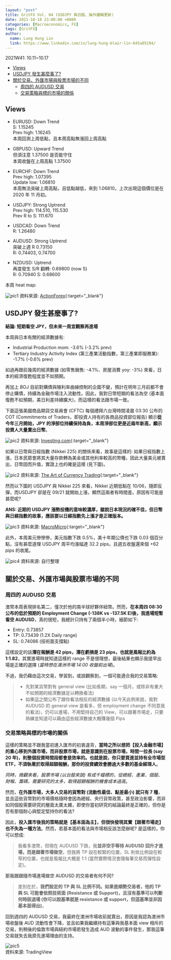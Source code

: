 ```yaml
---
layout: "post"
title: GritFX Vol. 04 (USDJPY 與日股、操作邏輯更新)
date: 2021-10-18 23:00:00 +0800
categories: [Macroeconomics, FX]
tags: [GritFX]
author:
  name: Lung Hung Lin
  link: https://www.linkedin.com/in/lung-hung-blair-lin-645a85194/
---
```

2021W41: 10.11~10.17
- [Views](#views)
- [USDJPY 發生甚麼事了?](#usdjpy-發生甚麼事了)
- [關於交易、外匯市場與股票市場的不同](#關於交易外匯市場與股票市場的不同)
  - [周四的 AUDUSD 交易](#周四的-audusd-交易)
  - [交易策略與標的市場的關係](#交易策略與標的市場的關係)
  
## Views
- EURUSD: Down Trend  
S: 1.15245  
Prev high: 1.16245    
本周回測上周低點，且本周高點無漲回上周高點   

- GBPUSD: Upward Trend  
但須注意 1.37500 是否能守住  
本周收盤在上周高點 1.37500  

- EURCHF: Down Trend  
Prev high: 1.07395  
Update low: 1.06810    
本周無法突破上周高點，且低點越低，來到 1.06810，上次出現這個價位是在 2020 年 11 月初。  

- USDJPY: Strong Uptrend  
Prev high: 114.510, 115.530  
Prev R to S: 111.670  

- USDCAD: Down Trend  
R: 1.26480    

- AUDUSD: Strong Uptrend  
突破上週 R 0.73150  
R: 0.74403, 0.74700  

- NZDUSD: Uptrend  
再度發生 S/R 翻轉: 0.69800 (now S)  
R: 0.70940 S: 0.68600  

本周 heat map:

![pic1](https://lh3.googleusercontent.com/pw/AM-JKLVdpLMx1BbrocQQheVYaEmZ2owCOwr_irpxTK43_gK4w9zccau3YYeNg_47LJDpDZFllC1npzcKA6kLHqgbbEYEshUNI_VsD0x6WqhLcDBphB2DpTVHVharanlJPJo3KbXf5ACSXxZPndzJpuTmFWYw=w1111-h388-no?authuser=0)
資料來源: [ActionForex](https://www.actionforex.com/markets/currency-heat-map/){:target="_blank"}

## USDJPY 發生甚麼事了?
**結論: 短期看空 JPY，但未來一周宜觀察再進場**

本周與日本有關的經濟數據有:  
- Industrial Production mom: -3.6% (-3.2% prev)
- Tertiary Industry Activity Index (第三產業活動指數，第三產業即服務業): -1.7% (-0.6% prev)

如過再跟前幾周的經濟數據 (如零售銷售: -4.1%、房屋消費 yoy: -3%) 來看，日本的經濟復甦程度並不如預期。

再加上 BOJ 目前對購債與殖利率曲線控制的企圖不變，預計在明年三月前都不會停止購債，持續為金融市場注入流動性。因此，我對日幣短期的看法為空 (基本面復甦不如預期，美日利差持續擴大)，而這樣的看法跟市場一致。

下面這張美國商品期貨交易員會 (CFTC) 每個禮拜六台灣時間凌晨 03:30 公布的 COT (Commitments of Traders，即投資人持有的各商品投資部位報告) 顯示**從今年三月開始，JPY 的淨部位持續保持為負，本周淨部位更是近兩年新高，顯示投資人大量賣出日幣**。

![pic2](https://lh3.googleusercontent.com/pw/AM-JKLWF53lcgFAAhXMrS3pQxpGmpC7fZBIg0SwynL2X-8YhOSj8TDNdjyO2SjyqJkDVUcW0JNIGaFfSKXojJm1let4yThHovLiDC1xuWPrzAaw9VX2sJnGSmFV-iwZZPb1DCgRW5c5B4P-T36GTcoK9rRd_=w693-h341-no?authuser=0)
資料來源: [Investing.com](https://www.investing.com/economic-calendar/cftc-jpy-speculative-positions-1614){:target="_blank"}

如果以日幣與日經指數 (Nikkei 225) 的關係來看，故事是這樣的: 如果日經指數上漲，日本民眾會將其大量存款轉為美金或其他利率較高的幣種，因此大量美元被賣出，日幣因而升值，實證上也的確是這樣 (見下圖)。  

![pic2](https://lh3.googleusercontent.com/pw/AM-JKLUmQdGALit80rUhW1tCTgN4AimGRqqWe0kBf65unLJBZH3EWkU0foH5bfKIe70UNx0JYVyPHTBI2GQZAudbwchlQMLBZBYD7J03-bUuAjuv-Xup3dfZEqaK2fvyjKme7zugMSSxd8aUtp1wxeZJIMDQ=w806-h719-no?authuser=0)
資料來源: [The Art of Currency Trading](https://www.amazon.com/Art-Currency-Trading-Professionals-Exchange/dp/1119583551){:target="_blank"}

然而以下圖的 USDJPY 與 Nikkei 225 來看，Nikkei 近期低點在 10/06，隨即反彈，而USDJPY 卻是在 09/21 就開始上漲，顯然這兩者有時間差。原因有可能是甚麼呢?

**ANS: 近期的 USDJPY 漲勢投機的意味較濃厚，雖說日本現況的確不佳，但日幣與日經指數的故事，應該要以日經指數先上漲才是正確版本。**

![pic3](https://lh3.googleusercontent.com/pw/AM-JKLW_2DXaVIUBhAVBqGKIvAyD2wD7-_tvkaHRPypQJmJEuLnCV-IMLipW4f7-bf8pxSRPHr5A2xiju4pjSjjYUGcdcqrjUmYhX0ChOd67mSTnVu5Ryaph1bB1QqkczMplj9STSnG2RF9e07ScmDiN0Kcr=w880-h559-no?authuser=0)
資料來源: [MacroMicro](https://en.macromicro.me/charts/811/jp-nikkei-yen){:target="_blank"}

此外，本周美元慘慘慘，美元指數下跌 0.5%，美十年期公債也下跌 0.03 個百分點，沒有甚麼道理 USDJPY 周平均漲幅達 32.2 pips，且週五收盤還來個 +62 pips 的收尾。

![pic4](https://lh3.googleusercontent.com/pw/AM-JKLU3QxjU9cNIOqp4Mpriks_evV4cCR_sth0Ax9DgrEkCNPFagBc_HkY5ZdSDv5GdJnSrjjg_Qa8vW8JYieGf40BYIH2yKYVxDlMa1DfSzbke1CHVEjaGWEidc_y6sATO4OocJ9kAskuAgs2eOl2GFyYJ=w1039-h259-no?authuser=0)
資料來源: 自行整理

## 關於交易、外匯市場與股票市場的不同
### 周四的 AUDUSD 交易
澳幣本周表現排名第二，僅次於他的南半球好夥伴紐幣。然而，**在本周四 08:30 公布的低於預期的 Employment Change (-138K vs -137.5K E)後，我進場短暫看空 AUDUSD**，真的很短，我總計只持有了兩個半小時，細節如下:

- Entry: 0.73857
- TP: 0.73439 (1.2X Daily range)
- SL: 0.74086 (技術面支撐點)
  
這樣設定的話**潛在報酬是 42 pips，潛在虧損是 23 pips，也就是風報比約為 1:1.82**，其實進場時就知道這樣的 range 不是很理想，最後結果也顯示我提早出場是正確的選擇 (_當時想在澳洲市場 14:00 收盤前出場_)。

不過，我仍藉由這次交易，學習到，或說觀察到，一個可能適合我的交易策略:

> - 先對某貨幣對有 general view (比如長期，say 一個月，或除非有重大不如預期的經濟數據足以轉換看法)
> - 如果這之間公布了跟你看法相反的經濟數據 (以今天此例來說，我對 AUDUSD 的 general view 是看多，但 employment change 不同意我的看法)，仍可以進場，不用堅持自己的 View，可以跟著市場走，只要熟練並知道可以藉由這些經濟數據大概賺幾個 Pips

### 交易策略與標的市場的關係

這樣的策略並不跟我當初進入匯市的初衷違背，**當時之所以想把【投入金融市場】的重心移到外匯市場，而非股票市場，就是意識到在股票市場，時間一拉長 (say 20 年)，則整個投資時間段都會是效率的。也就是說，你只要買進並持有全市場型 ETF，不須執著於取得超額報酬，那你的投資績效會勝過大多數的基金經理人**。

_同時，微觀來看，股票市場 (以台股來說) 有成千檔標的，從總經、產業、個股、財報、籌碼，需要研究的太多，取得超額報酬的機會成本過高_。

然而，**在外匯市場，大多人交易的貨幣對 (流動性最佳、點差最小) 就只有 7 種**，並且這些貨幣對的市場價格隨時會因為總經、央行貨幣政策，甚至政治影響，而非如同個股需要研究的層面太廣太雜，即使你當初研究的結論最終是正確的，但你是否有那個耐心與堅定堅持你的看法?

因此，**投入匯市後我的策略就是【基本面為主】，但很快發現其實【跟著市場走】也不失為一種方法**。然而，若基本面的看法與市場相反該怎麼辦呢? 是這樣的，你可以想成:

> 我看多澳幣，但現在 AUDUSD 下跌，我**並非空手等待 AUDUSD 回升才進場，而是跟著市場做空**，但我將 TP 設在較緊的位置，SL 則依比例設在較窄的位置，也就是風報比大概是 1:1 (當然實際情況會隨每筆交易而彈性設定)。

那我跟跟隨市場進場做空 AUDUSD 的交易者有何不同?

>差別在於，**我們設定的 TP 與 SL 比例不同。如果是順勢交易者，他的 TP 與 SL 可能會依照技術面 (Resistance 或 Support)，且沒有基準可以判斷何時該退場 (你可以說基準就是 resistance 或 support，但這基準並非因基本面得出)**。

回到週四的 AUDUSD 交易，我最終在澳洲市場收前就賣出，原因是我認為澳洲市場收盤後 AUD 流動性會下降，並且如果我繼續持有這筆與我基本面 view 相斥的交易，則稍後的倫敦市場與紐約市場若發生造成 AUD 波動的事件發生，那我這筆交易就失去我原先進場理由的支持。

![pic5](https://lh3.googleusercontent.com/pw/AM-JKLUTamYMum9VHhPSAz7czjAHpKQAqkNaT-hl-8DiwwZ2-7YsTgMLiQVHEmGulxauKgIUaOIgFQwpV9AiVFEtDRiXPo9-hPv1kqvt4n1GzxZl029s6CmJDFwpl3Eq1gr3B9UdYh7ODClbH94tSFrGkGrk=w428-h235-no?authuser=0)  
資料來源: TradingView









